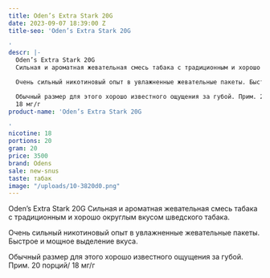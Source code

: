 ```yaml
---
title: Oden’s Extra Stark 20G
date: 2023-09-07 18:39:00 Z
title-seo: 'Oden’s Extra Stark 20G

'
descr: |-
  Oden’s Extra Stark 20G
  Сильная и ароматная жевательная смесь табака с традиционным и хорошо округлым вкусом шведского табака.

  Очень сильный никотиновый опыт в увлажненные жевательные пакеты. Быстрое и мощное выделение вкуса.

  Обычный размер для этого хорошо известного ощущения за губой. Прим. 20 порций/
  18 мг/г
product-name: 'Oden’s Extra Stark 20G

'
nicotine: 18
portions: 20
gram: 20
price: 3500
brand: Odens
sale: new-snus
taste: табак
image: "/uploads/10-3820d0.png"
---
```


Oden’s Extra Stark 20G
Сильная и ароматная жевательная смесь табака с традиционным и хорошо округлым вкусом шведского табака.

Очень сильный никотиновый опыт в увлажненные жевательные пакеты. Быстрое и мощное выделение вкуса.

Обычный размер для этого хорошо известного ощущения за губой. Прим. 20 порций/
18 мг/г
